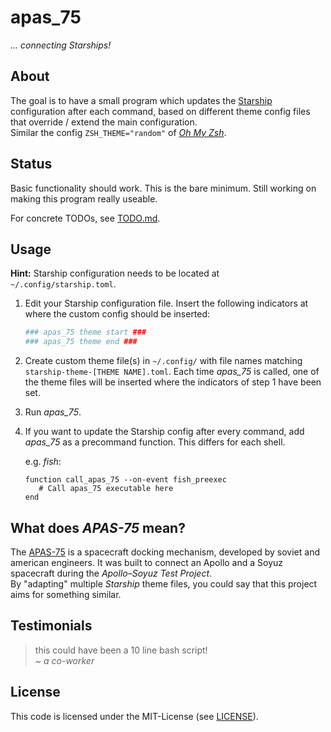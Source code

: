 # apas_75
_... connecting Starships!_

## About
The goal is to have a small program which updates the [Starship](https://starship.rs/)
configuration after each command, based on different theme config files that override / 
extend the main configuration.  
Similar the config `ZSH_THEME="random"` of [_Oh My Zsh_](https://ohmyz.sh/).

## Status
Basic functionality should work. This is the bare minimum.
Still working on making this program really useable.

For concrete TODOs, see [TODO.md](TODO.md).

## Usage
**Hint:** Starship configuration needs to be located at `~/.config/starship.toml`.

1. Edit your Starship configuration file. Insert the following indicators at where the custom
   config should be inserted:
   ```toml
   ### apas_75 theme start ###
   ### apas_75 theme end ###
   ```
2. Create custom theme file(s) in `~/.config/` with file names matching `starship-theme-[THEME NAME].toml`.
   Each time _apas\_75_ is called, one of the theme files will be inserted where the indicators of
   step 1 have been set.
3. Run _apas\_75_.
4. If you want to update the Starship config after every command, add _apas\_75_ as a precommand function.
   This differs for each shell.

   e.g. _fish_:
   ```fish
   function call_apas_75 --on-event fish_preexec
      # Call apas_75 executable here
   end
   ``` 

## What does _APAS-75_ mean?
The [APAS-75](https://en.wikipedia.org/wiki/Androgynous_Peripheral_Attach_System#APAS-75)
is a spacecraft docking mechanism, developed by soviet and american engineers. It was 
built to connect an Apollo and a Soyuz spacecraft during the _Apollo–Soyuz Test Project_.  
By "adapting" multiple _Starship_ theme files, you could say that this project aims for
something similar.

## Testimonials

> this could have been a 10 line bash script!  
> _~ a co-worker_

## License
This code is licensed under the MIT-License (see [LICENSE](LICENSE)).
